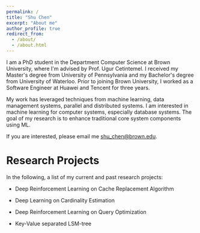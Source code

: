 ```yaml
---
permalink: /
title: "Shu Chen"
excerpt: "About me"
author_profile: true
redirect_from: 
  - /about/
  - /about.html
---
```



I am a PhD student in the Department Computer Science at Brown University, where I'm advised by Prof. Ugur Cetintemel. I received my Master's degree from University of Pennsylvania and my Bachelor's degree from University of Waterloo. Prior to joining Brown University, I worked as a Software Engineer at Huawei and Tencent for three years. 

My work has leveraged techniques from machine learning, data management systems, parallel and distributed systems. I am interested in machine learning for computer systems, especially database systems. The goal of my research is to enhance traditional core system components using ML.

If you are interested, please email me [shu_chen@brown.edu](shu_chen@brown.edu).

# Research Projects
In the following, a list of my current and past research projects:
- Deep Reinforcement Learning on Cache Replacement Algorithm
  
- Deep Learning on Cardinality Estimation

- Deep Reinforcement Learning on Query Optimization

- Key-Value separated LSM-tree


